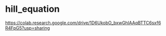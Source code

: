 # hill_equation
https://colab.research.google.com/drive/1D6UkobO_bxwGhIAAqBTTC6sxf6R4FpG5?usp=sharing
